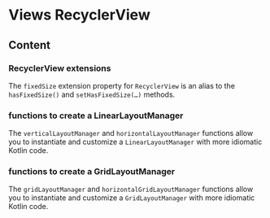 # Views RecyclerView

## Content

### RecyclerView extensions

The `fixedSize` extension property for `RecyclerView` is an alias to the
`hasFixedSize()` and `setHasFixedSize(…)` methods.

### functions to create a LinearLayoutManager

The `verticalLayoutManager` and `horizontalLayoutManager` functions allow you
to instantiate and customize a `LinearLayoutManager` with more idiomatic
Kotlin code.

### functions to create a GridLayoutManager

The `gridLayoutManager` and `horizontalGridLayoutManager` functions allow you
to instantiate and customize a `GridLayoutManager` with more idiomatic Kotlin
code.
